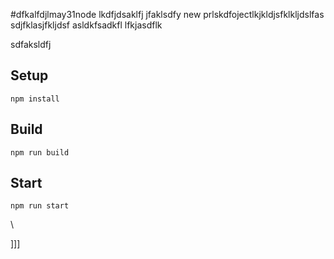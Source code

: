 #dfkalfdjlmay31node
lkdfjdsaklfj
jfaklsdfy new prlskdfojectlkjkldjsfklkljdslfas
sdjfklasjfkljdsf
asldkfsadkfl
lfkjasdflk


sdfaksldfj



## Setup


`npm install`

## Build

`npm run build`

## Start

`npm run start`










\





]]]

